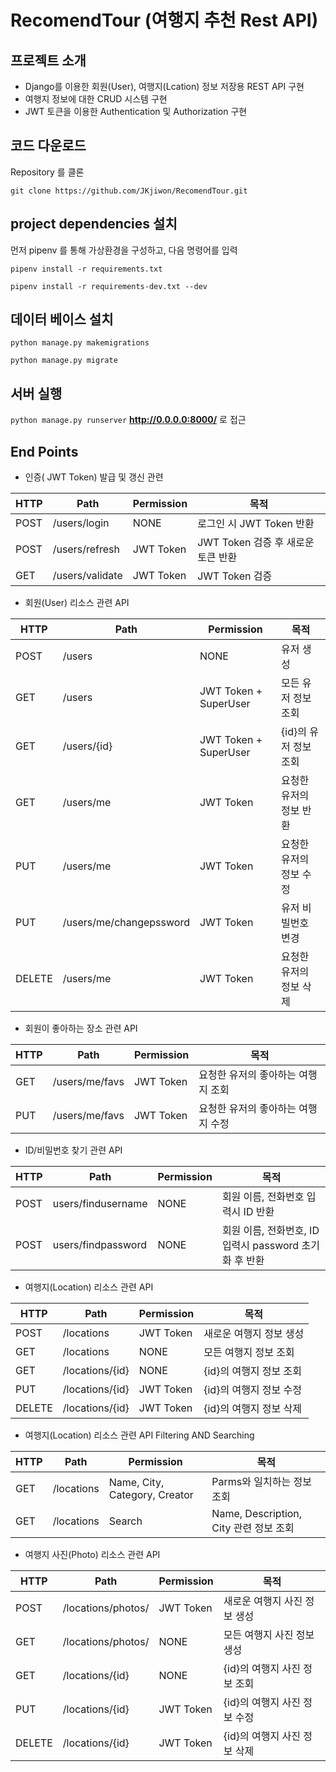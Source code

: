# RecomendTour (여행지 추천 Rest API)
## 프로젝트 소개
* Django를 이용한 회원(User), 여행지(Lcation) 정보 저장용 REST API 구현
* 여행지 정보에 대한 CRUD 시스템 구현
* JWT 토큰을 이용한 Authentication 및 Authorization 구현

## 코드 다운로드
Repository 를 클론

`git clone https://github.com/JKjiwon/RecomendTour.git`


## project dependencies 설치

먼저 pipenv 를 통해 가상환경을 구성하고, 다음 명령어를 입력

`pipenv install -r requirements.txt`

`pipenv install -r requirements-dev.txt --dev`

## 데이터 베이스 설치

`python manage.py makemigrations`

`python manage.py migrate`


## 서버 실행
`python manage.py runserver` **http://0.0.0.0:8000/** 로 접근

## End Points
* 인증( JWT Token) 발급 및 갱신 관련

|HTTP|Path|Permission|목적|
|---|---|---|---|
|POST|/users/login|NONE|로그인 시  JWT Token 반환|
|POST|/users/refresh|JWT Token|JWT Token 검증 후 새로운 토큰 반환|
|GET|/users/validate|JWT Token|JWT Token 검증|

* 회원(User) 리소스 관련 API

|HTTP|Path|Permission|목적|
|---|---|---|---|
|POST|/users|NONE|유저 생성|
|GET|/users|JWT Token + SuperUser|모든 유저 정보 조회|
|GET|/users/{id}|JWT Token + SuperUser|{id}의 유저 정보 조회|
|GET|/users/me|JWT Token|요청한 유저의 정보 반환|
|PUT|/users/me|JWT Token|요청한 유저의 정보 수정|
|PUT|/users/me/changepssword|JWT Token|유저 비빌번호 변경
|DELETE|/users/me|JWT Token|요청한 유저의 정보 삭제|

* 회원이 좋아하는 장소 관련 API

|HTTP|Path|Permission|목적|
|---|---|---|---|
|GET|/users/me/favs|JWT Token|요청한 유저의 좋아하는 여행지 조회|
|PUT|/users/me/favs|JWT Token|요청한 유저의 좋아하는 여행지 수정|

* ID/비밀번호 찾기 관련 API

|HTTP|Path|Permission|목적|
|---|---|---|---|
|POST|users/findusername|NONE|회원 이름, 전화번호 입력시 ID 반환|
|POST|users/findpassword|NONE|회원 이름, 전화번호, ID 입력시 password 초기화 후 반환|

* 여행지(Location) 리소스 관련 API

|HTTP|Path|Permission|목적|
|---|---|---|---|
|POST|/locations|JWT Token|새로운 여행지 정보 생성|
|GET|/locations|NONE|모든 여행지 정보 조회|
|GET|/locations/{id}|NONE|{id}의 여행지 정보 조회|
|PUT|/locations/{id}|JWT Token|{id}의 여행지 정보 수정|
|DELETE|/locations/{id}|JWT Token|{id}의 여행지 정보 삭제|

* 여행지(Location) 리소스 관련 API Filtering AND Searching

|HTTP|Path|Permission|목적|
|---|---|---|---|
|GET|/locations|Name, City, Category, Creator|Parms와 일치하는 정보 조회|
|GET|/locations|Search|Name, Description, City 관련 정보 조회|

* 여행지 사진(Photo) 리소스 관련 API

|HTTP|Path|Permission|목적|
|---|---|---|---|
|POST|/locations/photos/|JWT Token|새로운 여행지 사진 정보 생성|
|GET|/locations/photos/|NONE|모든 여행지 사진 정보 생성|
|GET|/locations/{id}|NONE|{id}의 여행지 사진 정보 조회|
|PUT|/locations/{id}|JWT Token|{id}의 여행지 사진 정보 수정|
|DELETE|/locations/{id}|JWT Token|{id}의 여행지 사진 정보 삭제|




